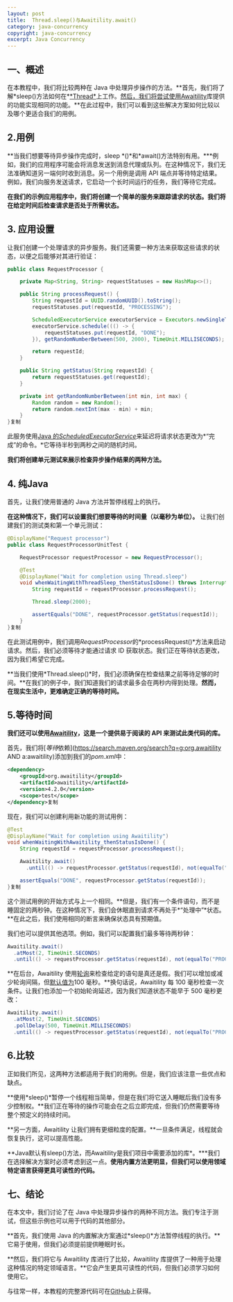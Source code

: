 ```yaml
---
layout: post
title:  Thread.sleep()与Awaitility.await()
category: java-concurrency
copyright: java-concurrency
excerpt: Java Concurrency
---
```


## **一、概述**

在本教程中，我们将比较两种在 Java 中处理异步操作的方法。**首先，我们将了解\*sleep()方法如何在\*[\*Thread\*](https://www.baeldung.com/java-start-thread)上工作。[然后，我们将尝试使用Awaitility](https://www.baeldung.com/awaitility-testing)库提供的功能实现相同的功能。**在此过程中，我们可以看到这些解决方案如何比较以及哪个更适合我们的用例。

## **2.用例**

**当我们想要等待异步操作完成时，sleep \*()\*和\*await()方法特别有用。\***例如，我们的应用程序可能会将消息发送到消息代理或队列。在这种情况下，我们无法准确知道另一端何时收到消息。另一个用例是调用 API 端点并等待特定结果。例如，我们向服务发送请求，它启动一个长时间运行的任务，我们等待它完成。

**在我们的示例应用程序中，我们将创建一个简单的服务来跟踪请求的状态。我们将在给定时间后检查请求是否处于所需状态。**

## **3. 应用设置**

让我们创建一个处理请求的异步服务。我们还需要一种方法来获取这些请求的状态，以便之后能够对其进行验证：

```java
public class RequestProcessor {

    private Map<String, String> requestStatuses = new HashMap<>();

    public String processRequest() {
        String requestId = UUID.randomUUID().toString();
        requestStatuses.put(requestId, "PROCESSING");

        ScheduledExecutorService executorService = Executors.newSingleThreadScheduledExecutor();
        executorService.schedule((() -> {
            requestStatuses.put(requestId, "DONE");
        }), getRandomNumberBetween(500, 2000), TimeUnit.MILLISECONDS);

        return requestId;
    }

    public String getStatus(String requestId) {
        return requestStatuses.get(requestId);
    }

    private int getRandomNumberBetween(int min, int max) {
        Random random = new Random();
        return random.nextInt(max - min) + min;
    }
}复制
```

此服务使用[Java 的*ScheduledExecutorService*](https://www.baeldung.com/java-executor-service-tutorial#ScheduledExecutorService)来延迟将请求状态更改为*“完成”的命令。*它等待半秒到两秒之间的随机时间。

**我们将创建单元测试来展示检查异步操作结果的两种方法。**

## **4. 纯Java**

首先，让我们使用普通的 Java 方法并暂停线程上的执行。

**在这种情况下，我们可以设置我们想要等待的时间量（以毫秒为单位）。** 让我们创建我们的测试类和第一个单元测试：

```java
@DisplayName("Request processor")
public class RequestProcessorUnitTest {

    RequestProcessor requestProcessor = new RequestProcessor();

    @Test
    @DisplayName("Wait for completion using Thread.sleep")
    void whenWaitingWithThreadSleep_thenStatusIsDone() throws InterruptedException {
        String requestId = requestProcessor.processRequest();

        Thread.sleep(2000);

        assertEquals("DONE", requestProcessor.getStatus(requestId));
    }
}复制
```

在此测试用例中，我们调用*RequestProcessor*的*processRequest()*方法来启动请求。然后，我们必须等待才能通过请求 ID 获取状态。我们正在等待状态更改，因为我们希望它完成。

**当我们使用\*Thread.sleep()\*时，我们必须确保在检查结果之前等待足够的时间。**在我们的例子中，我们知道我们的请求最多会在两秒内得到处理。**然而，在现实生活中，更难确定正确的等待时间。**

## **5.等待时间**

**我们还可以使用[Awaitility](https://www.baeldung.com/awaitility-testing)，这是一个提供易于阅读的 API 来测试此类代码的库。**

首先，我们将[*等待*依赖](https://search.maven.org/search?q=g:org.awaitility AND a:awaitility)添加到我们的*pom.xml*中：

```xml
<dependency>
    <groupId>org.awaitility</groupId>
    <artifactId>awaitility</artifactId>
    <version>4.2.0</version>
    <scope>test</scope>
</dependency>复制
```

现在，我们可以创建利用新功能的测试用例：

```java
@Test
@DisplayName("Wait for completion using Awaitility")
void whenWaitingWithAwaitility_thenStatusIsDone() {
    String requestId = requestProcessor.processRequest();

    Awaitility.await()
      .until(() -> requestProcessor.getStatus(requestId), not(equalTo("PROCESSING")));

    assertEquals("DONE", requestProcessor.getStatus(requestId));
}复制
```

这个测试用例的开始方式与上一个相同。**但是，我们有一个条件语句，而不是睡固定的两秒钟。在这种情况下，我们会休眠直到请求不再处于\*“处理中”\*状态。**在此之后，我们使用相同的断言来确保状态具有预期值。

我们也可以提供其他选项。例如，我们可以配置我们最多等待两秒钟：

```java
Awaitility.await()
  .atMost(2, TimeUnit.SECONDS)
  .until(() -> requestProcessor.getStatus(requestId), not(equalTo("PROCESSING")));复制
```

**在后台，Awaitility 使用[轮询](https://github.com/awaitility/awaitility/wiki/Usage#polling)来检查给定的语句是真还是假。我们可以增加或减少轮询间隔，但[默认值为](https://github.com/awaitility/awaitility/wiki/Usage#defaults)100 毫秒。**换句话说，Awaitility 每 100 毫秒检查一次条件。让我们也添加一个初始轮询延迟，因为我们知道状态不能早于 500 毫秒更改：

```java
Awaitility.await()
  .atMost(2, TimeUnit.SECONDS)
  .pollDelay(500, TimeUnit.MILLISECONDS)
  .until(() -> requestProcessor.getStatus(requestId), not(equalTo("PROCESSING")));复制
```

## **6.比较**

正如我们所见，这两种方法都适用于我们的用例。但是，我们应该注意一些优点和缺点。

**使用\*sleep()\*暂停一个线程相当简单，但是在我们将它送入睡眠后我们没有多少控制权。**我们正在等待的操作可能会在之后立即完成，但我们仍然需要等待整个预定义的持续时间。

**另一方面，Awaitility 让我们拥有更细粒度的配置。**一旦条件满足，线程就会恢复执行，这可以提高性能。

**Java默认有sleep()方法，而Awaitility是我们项目中需要添加的库\*。\***我们在选择解决方案时必须考虑到这一点。**使用内置方法更明显，但我们可以使用领域特定语言获得更具可读性的代码。**

## **七、结论**

在本文中，我们讨论了在 Java 中处理异步操作的两种不同方法。我们专注于测试，但这些示例也可以用于代码的其他部分。

**首先，我们使用 Java 的内置解决方案通过\*sleep()\*方法暂停线程的执行。**它易于使用，但我们必须提前提供睡眠时长。

**然后，我们将它与 Awaitility 库进行了比较，Awaitility 库提供了一种用于处理这种情况的特定领域语言。**它会产生更具可读性的代码，但我们必须学习如何使用它。

与往常一样，本教程的完整源代码可在[GitHub](https://github.com/tu-yucheng/taketoday-tutorial4j/tree/master/java-core-modules/java-concurrency-basic-3)上获得。